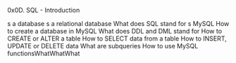 0x0D. SQL - Introduction

s a database
s a relational database
What does SQL stand for
s MySQL
How to create a database in MySQL
What does DDL and DML stand for
How to CREATE or ALTER a table
How to SELECT data from a table
How to INSERT, UPDATE or DELETE data
What are subqueries
How to use MySQL functionsWhatWhatWhat